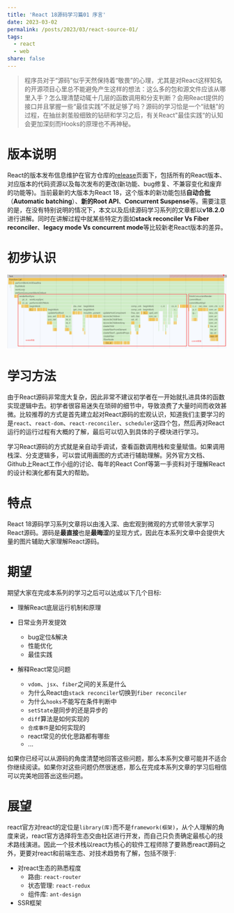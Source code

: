 ```yaml
---
title: 'React 18源码学习篇01 序言'
date: 2023-03-02
permalink: /posts/2023/03/react-source-01/
tags:
  - react
  - web
share: false
---
```


> 程序员对于“源码”似乎天然保持着“敬畏”的心理，尤其是对React这样知名的开源项目心里总不能避免产生这样的想法：这么多的包和源文件应该从哪里入手？怎么理清楚动辄十几层的函数调用和分支判断？会用React提供的接口并且掌握一些“最佳实践”不就足够了吗？源码的学习恰是一个“祛魅”的过程，在抽丝剥茧般细致的钻研和学习之后，有关React"最佳实践“的认知会更加深刻而Hooks的原理也不再神秘。

版本说明
======
React的版本发布信息维护在官方仓库的[release](https://github.com/facebook/react/releases)页面下，包括所有的React版本、对应版本的代码资源以及每次发布的更改(新功能、bug修复、不兼容变化和废弃的功能等)。当前最新的大版本为React 18，这个版本的新功能包括**自动合批**（**Automatic batching**）、**新的Root API**、**Concurrent Suspense**等。需要注意的是，在没有特别说明的情况下，本文以及后续源码学习系列的文章都以**v18.2.0**进行讲解。同时在讲解过程中就某些特定方面如**stack reconciler Vs Fiber reconciler**、**legacy mode Vs concurrent mode**等比较新老React版本的差异。

初步认识
======
<img src='/images/blog/react-source/01/react_overview.png'>

学习方法
======
由于React源码非常庞大复杂，因此非常不建议初学者在一开始就扎进具体的函数实现逻辑中去。初学者很容易迷失在琐碎的细节中，导致浪费了大量时间而收效甚微。比较推荐的方式是首先建立起对React源码的宏观认识，知道我们主要学习的是`react`、`react-dom`、`react-reconciler`、`scheduler`这四个包，然后再对React运行的运行过程有大概的了解，最后可以切入到具体的子模块进行学习。

学习React源码的方式就是亲自动手调试，查看函数调用栈和变量赋值。如果调用栈深、分支逻辑多，可以尝试用画图的方式进行辅助理解。另外官方文档、Github上React工作小组的讨论、每年的React Conf等第一手资料对于理解React的设计和演化都有莫大的帮助。

特点
======
React 18源码学习系列文章将以由浅入深、由宏观到微观的方式带领大家学习React源码。源码是**最直接**也是**最晦涩**的呈现方式，因此在本系列文章中会提供大量的图片辅助大家理解React源码。

期望
======
期望大家在完成本系列的学习之后可以达成以下几个目标:

- 理解React底层运行机制和原理

- 日常业务开发提效
  - bug定位&解决
  - 性能优化
  - 最佳实践

- 解释React常见问题
  - `vdom`、`jsx`、`fiber`之间的关系是什么
  - 为什么React由`stack reconciler`切换到`fiber reconciler`
  - 为什么`hooks`不能写在条件判断中
  - `setState`是同步的还是异步的
  - `diff`算法是如何实现的
  - `合成事件`是如何实现的
  - react常见的优化思路都有哪些
  - ...

如果你已经可以从源码的角度清楚地回答这些问题，那么本系列文章可能并不适合你继续阅读。如果你对这些问题仍然很迷惑，那么在完成本系列文章的学习后相信可以完美地回答出这些问题。

展望
======
react官方对react的定位是`library(库)`而不是`framework(框架)`，从个人理解的角度来说，react官方选择将生态交由社区进行开发，而自己只负责确定最核心的技术路线演进。因此一个技术栈以react为核心的软件工程师除了要熟悉react源码之外，更要对react和前端生态、对技术趋势有了解，包括不限于:

- 对react生态的熟悉程度
  - 路由: `react-router`
  - 状态管理: `react-redux`
  - 组件库: `ant-design`
- SSR框架